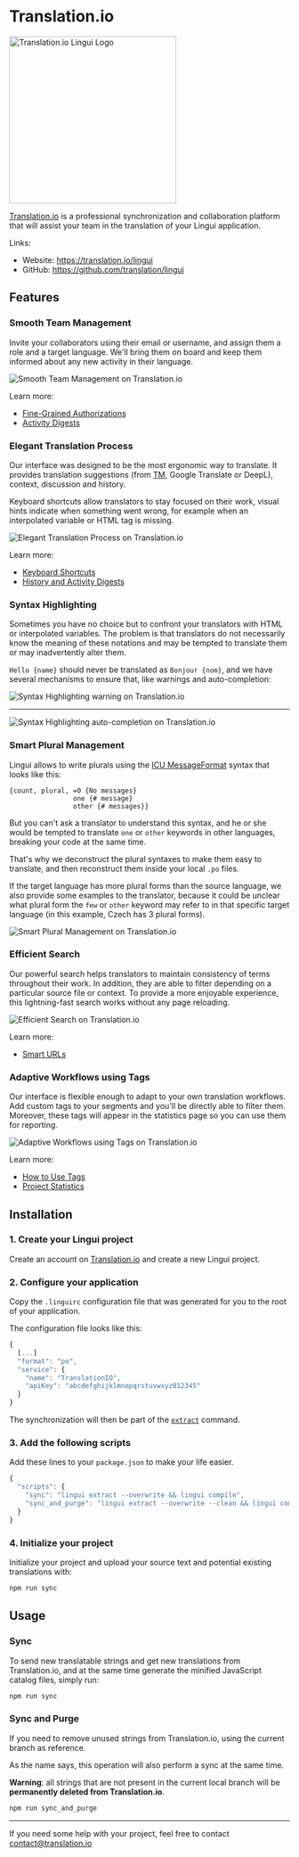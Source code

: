 # Translation.io

<img src="https://translation.io/assets/logo-for-fb-73866392ffcfc181d7d3d6c1b61fa03dbf60c842cbe82d0f58b38af4597614df.png" alt="Translation.io Lingui Logo" width="300"/>
<br />

[Translation.io](https://translation.io/lingui) is a professional synchronization and collaboration platform that will assist your team in the translation of your Lingui application.

Links:

-   Website: <https://translation.io/lingui>
-   GitHub: <https://github.com/translation/lingui>

## Features

### Smooth Team Management

Invite your collaborators using their email or username, and assign them a role and a target language. We'll bring them on board and keep them informed about any new activity in their language.

![Smooth Team Management on Translation.io](https://translation.io/gifs/lingui/translation-collaborators.gif)

Learn more:

-   [Fine-Grained Authorizations](https://translation.io/blog/fine-grained-authorization-and-role-management?default_stack=lingui)
-   [Activity Digests](https://translation.io/blog/better-history-and-activity-email-digests?default_stack=lingui)

### Elegant Translation Process

Our interface was designed to be the most ergonomic way to translate. It provides translation suggestions (from [TM](https://en.wikipedia.org/wiki/Translation_memory), Google Translate or DeepL), context, discussion and history.

Keyboard shortcuts allow translators to stay focused on their work, visual hints indicate when something went wrong, for example when an interpolated variable or HTML tag is missing.

![Elegant Translation Process on Translation.io](https://translation.io/gifs/lingui/translation-interface.gif)

Learn more:

-   [Keyboard Shortcuts](https://translation.io/blog/shortcuts-and-translation?default_stack=lingui)
-   [History and Activity Digests](https://translation.io/blog/better-history-and-activity-email-digests?default_stack=lingui)

### Syntax Highlighting

Sometimes you have no choice but to confront your translators with HTML or interpolated variables. The problem is that translators do not necessarily know the meaning of these notations and may be tempted to translate them or may inadvertently alter them.

`Hello {name}` should never be translated as `Bonjour {nom}`, and we have several mechanisms to ensure that, like warnings and auto-completion:

![Syntax Highlighting warning on Translation.io](https://translation.io/_articles/2019-10-11-highlighting-of-html-tags-and-interpolated-variables/highlight-interpolated-variable-lingui.png)

---

![Syntax Highlighting auto-completion on Translation.io](https://translation.io/gifs/lingui/translation-highlights.gif)

### Smart Plural Management

Lingui allows to write plurals using the [ICU MessageFormat](/docs/ref/message-format.md) syntax that looks like this:

```icu-message-format
{count, plural, =0 {No messages}
                one {# message}
                other {# messages}}
```

But you can't ask a translator to understand this syntax, and he or she would be tempted to translate `one` or `other` keywords in other languages, breaking your code at the same time.

That's why we deconstruct the plural syntaxes to make them easy to translate, and then reconstruct them inside your local `.po` files.

If the target language has more plural forms than the source language, we also provide some examples to the translator, because it could be unclear what plural form the `few` or `other` keyword may refer to in that specific target language (in this example, Czech has 3 plural forms).

![Smart Plural Management on Translation.io](/img/docs/translation-lingui-plural-forms.png)

### Efficient Search

Our powerful search helps translators to maintain consistency of terms throughout their work. In addition, they are able to filter depending on a particular source file or context. To provide a more enjoyable experience, this lightning-fast search works without any page reloading.

![Efficient Search on Translation.io](https://translation.io/gifs/lingui/translation-search.gif)

Learn more:

-   [Smart URLs](https://translation.io/blog/smart-urls-in-translation-interface?default_stack=lingui)

### Adaptive Workflows using Tags

Our interface is flexible enough to adapt to your own translation workflows. Add custom tags to your segments and you'll be directly able to filter them. Moreover, these tags will appear in the statistics page so you can use them for reporting.

![Adaptive Workflows using Tags on Translation.io](https://translation.io/gifs/lingui/translation-tags.gif)

Learn more:

-   [How to Use Tags](https://translation.io/blog/tags-work-better-as-a-team?default_stack=lingui)
-   [Project Statistics](https://translation.io/blog/translation-project-statistics?default_stack=lingui)

## Installation

### 1. Create your Lingui project

Create an account on [Translation.io](https://translation.io/lingui) and create a new Lingui project.

### 2. Configure your application

Copy the `.linguirc` configuration file that was generated for you to the root of your application.

The configuration file looks like this:

```js title=".linguirc"
{
  [...]
  "format": "po",
  "service": {
    "name": "TranslationIO",
    "apiKey": "abcdefghijklmnopqrstuvwxyz012345"
  }
}
```

The synchronization will then be part of the [`extract`](/docs/ref/cli.md#extract) command.

### 3. Add the following scripts

Add these lines to your `package.json` to make your life easier.

```js title="package.json"
{
  "scripts": {
    "sync": "lingui extract --overwrite && lingui compile",
    "sync_and_purge": "lingui extract --overwrite --clean && lingui compile"
  }
}
```

### 4. Initialize your project

Initialize your project and upload your source text and potential existing translations with:

```bash npm2yarn
npm run sync
```

## Usage

### Sync

To send new translatable strings and get new translations from Translation.io, and at the same time generate the minified JavaScript catalog files, simply run:

```bash npm2yarn
npm run sync
```

### Sync and Purge

If you need to remove unused strings from Translation.io, using the current branch as reference.

As the name says, this operation will also perform a sync at the same time.

**Warning**: all strings that are not present in the current local branch will be **permanently deleted from Translation.io**.

```bash npm2yarn
npm run sync_and_purge
```

---

If you need some help with your project, feel free to contact <contact@translation.io>
